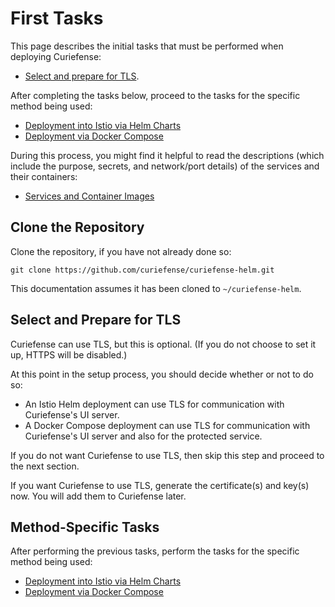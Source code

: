 # First Tasks

This page describes the initial tasks that must be performed when deploying Curiefense:

* [Select and prepare for TLS](./#select-and-prepare-for-tls).

After completing the tasks below, proceed to the tasks for the specific method being used:

* [Deployment into Istio via Helm Cha](istio-via-helm.md)[rts](istio-via-helm.md)
* [Deployment via Docker Compose](docker-compose.md)

During this process, you might find it helpful to read the descriptions \(which include the purpose, secrets, and network/port details\) of the services and their containers:

* [Services and Container Images](../../reference/services-container-images.md)

## Clone the Repository

Clone the repository, if you have not already done so:

```text
git clone https://github.com/curiefense/curiefense-helm.git
```

This documentation assumes it has been cloned to `~/curiefense-helm`.

## Select and Prepare for TLS

Curiefense can use TLS, but this is optional. \(If you do not choose to set it up, HTTPS will be disabled.\)

At this point in the setup process, you should decide whether or not to do so:

* An Istio Helm deployment can use TLS for communication with Curiefense's UI server.
* A Docker Compose deployment can use TLS for communication with Curiefense's UI server and also for the protected service.

If you do not want Curiefense to use TLS, then skip this step and proceed to the next section.

If you want Curiefense to use TLS, generate the certificate\(s\) and key\(s\) now. You will add them to Curiefense later.

## Method-Specific Tasks

After performing the previous tasks, perform the tasks for the specific method being used:

* [Deployment into Istio via Helm Charts](istio-via-helm.md)
* [Deployment via Docker Compose](docker-compose.md)

